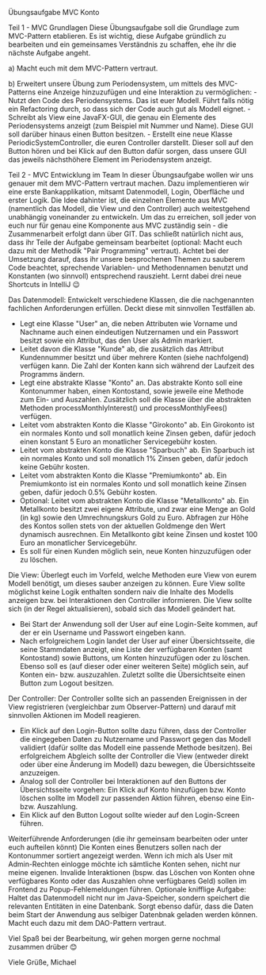 Übungsaufgabe MVC Konto
 
Teil 1 - MVC Grundlagen
Diese Übungsaufgabe soll die Grundlage zum MVC-Pattern etablieren. Es ist wichtig, diese Aufgabe gründlich zu bearbeiten und ein gemeinsames Verständnis zu schaffen, ehe ihr die nächste Aufgabe angeht.
 
 a) Macht euch mit dem MVC-Pattern vertraut. 
 
 b) Erweitert unsere Übung zum Periodensystem, um mittels des MVC-Patterns eine Anzeige hinzuzufügen und eine Interaktion zu vermöglichen:
            - Nutzt den Code des Periodensystems. Das ist euer Modell. Führt falls nötig ein Refactoring durch, so dass sich der Code auch gut als Modell eignet. 
            - Schreibt als View eine JavaFX-GUI, die genau ein Elemente des Periodensystems anzeigt (zum Beispiel mit Nummer und Name). Diese GUI soll darüber hinaus einen Button besitzen. 
            - Erstellt eine neue Klasse PeriodicSystemController, die euren Controller darstellt. Dieser soll auf den Button hören und bei Klick auf den Button dafür sorgen, dass unsere GUI das jeweils nächsthöhere Element im Periodensystem anzeigt.
             
 
Teil 2 - MVC Entwicklung im Team
In dieser Übungsaufgabe wollen wir uns genauer mit dem MVC-Pattern vertraut machen. Dazu implementieren wir eine erste Bankapplikation, mitsamt Datenmodell, Login, Oberfläche und erster Logik. Die Idee dahinter ist, die einzelnen Elemente aus MVC (namentlich das Modell, die View und den Controller) auch weitestgehend unabhängig voneinander zu entwickeln. Um das zu erreichen, soll jeder von euch nur für genau eine Komponente aus MVC zuständig sein - die Zusammenarbeit erfolgt dann über GIT. Das schließt natürlich nicht aus, dass ihr Teile der Aufgabe gemeinsam bearbeitet (optional: Macht euch dazu mit der Methodik "Pair Programming" vertraut).
Achtet bei der Umsetzung darauf, dass ihr unsere besprochenen Themen zu sauberem Code beachtet, sprechende Variablen- und Methodennamen benutzt und Konstanten (wo sinnvoll) entsprechend rauszieht. Lernt dabei drei neue Shortcuts in IntelliJ 😉 
 
Das Datenmodell: Entwickelt verschiedene Klassen, die die nachgenannten fachlichen Anforderungen erfüllen. Deckt diese mit sinnvollen Testfällen ab.
- Legt eine Klasse "User" an, die neben Attributen wie Vorname und Nachname auch einen eindeutigen Nutzernamen und ein Passwort besitzt sowie ein Attribut, das den User als Admin markiert.
- Leitet davon die Klasse "Kunde" ab, die zusätzlich das Attribut Kundennummer besitzt und über mehrere Konten (siehe nachfolgend) verfügen kann. Die Zahl der Konten kann sich während der Laufzeit des Programms ändern.
- Legt eine abstrakte Klasse "Konto" an. Das abstrakte Konto soll eine Kontonummer haben, einen Kontostand, sowie jeweile eine Methode zum Ein- und Auszahlen. Zusätzlich soll die Klasse über die abstrakten Methoden processMonthlyInterest() und processMonthlyFees() verfügen. 
- Leitet vom abstrakten Konto die Klasse "Girokonto" ab. Ein Girokonto ist ein normales Konto und soll monatlich keine Zinsen geben, dafür jedoch einen konstant 5 Euro an monatlicher Servicegebühr kosten. 
- Leitet vom abstrakten Konto die Klasse "Sparbuch" ab. Ein Sparbuch ist ein normales Konto und soll monatlich 1% Zinsen geben, dafür jedoch keine Gebühr kosten. 
- Leitet vom abstrakten Konto die Klasse "Premiumkonto" ab. Ein Premiumkonto ist ein normales Konto und soll monatlich keine Zinsen geben, dafür jedoch 0.5% Gebühr kosten. 
- Optional: Leitet vom abstrakten Konto die Klasse "Metallkonto" ab. Ein Metallkonto besitzt zwei eigene Attribute, und zwar eine Menge an Gold (in kg) sowie den Umrechnungskurs Gold zu Euro. Abfragen zur Höhe des Kontos sollen stets von der aktuellen Goldmenge den Wert dynamisch ausrechnen. Ein Metallkonto gibt keine Zinsen und kostet 100 Euro an monatlicher Servicegebühr.
- Es soll für einen Kunden möglich sein, neue Konten hinzuzufügen oder zu löschen.
 
Die View: Überlegt euch im Vorfeld, welche Methoden eure View von eurem Modell benötigt, um dieses sauber anzeigen zu können. Eure View sollte möglichst keine Logik enthalten sondern naiv die Inhalte des Modells anzeigen bzw. bei Interaktionen den Controller informieren. Die View sollte sich (in der Regel aktualisieren), sobald sich das Modell geändert hat. 
- Bei Start der Anwendung soll der User auf eine Login-Seite kommen, auf der er ein Username und Passwort eingeben kann.
- Nach erfolgreichem Login landet der User auf einer Übersichtsseite, die seine Stammdaten anzeigt, eine Liste der verfügbaren Konten (samt Kontostand) sowie Buttons, um Konten hinzuzufügen oder zu löschen. Ebenso soll es (auf dieser oder einer weiteren Seite) möglich sein, auf Konten ein- bzw. auszuzahlen. Zuletzt sollte die Übersichtseite einen Button zum Logout besitzen. 
 
Der Controller: Der Controller sollte sich an passenden Ereignissen in der View registrieren (vergleichbar zum Observer-Pattern) und darauf mit sinnvollen Aktionen im Modell reagieren.
- Ein Klick auf den Login-Button sollte dazu führen, dass der Controller die eingegeben Daten zu Nutzername und Passwort gegen das Modell validiert (dafür sollte das Modell eine passende Methode besitzen). Bei erfolgreichem Abgleich sollte der Controller die View (entweder direkt oder über eine Änderung im Modell) dazu bewegen, die Übersichtsseite anzuzeigen.
- Analog soll der Controller bei Interaktionen auf den Buttons der Übersichtsseite vorgehen: Ein Klick auf Konto hinzufügen bzw. Konto löschen sollte im Modell zur passenden Aktion führen, ebenso eine Ein- bzw. Auszahlung. 
 - Ein Klick auf den Button Logout sollte wieder auf den Login-Screen führen. 
 
Weiterführende Anforderungen (die ihr gemeinsam bearbeiten oder unter euch aufteilen könnt)
Die Konten eines Benutzers sollen nach der Kontonummer sortiert angezeigt werden.
Wenn ich mich als User mit Admin-Rechten einlogge möchte ich sämtliche Konten sehen, nicht nur meine eigenen. 
Invalide Interaktionen (bspw. das Löschen von Konten ohne verfügbares Konto oder das Auszahlen ohne verfügbares Geld) sollen im Frontend zu Popup-Fehlemeldungen führen. 
Optionale knifflige Aufgabe: Haltet das Datenmodell nicht nur im Java-Speicher, sondern speichert die relevanten Entitäten in eine Datenbank. Sorgt ebenso dafür, dass die Daten beim Start der Anwendung aus selbiger Datenbnak geladen werden können. Macht euch dazu mit dem DAO-Pattern vertraut.
 
 
Viel Spaß bei der Bearbeitung, wir gehen morgen gerne nochmal zusammen drüber 😊 
 

Viele Grüße,
Michael